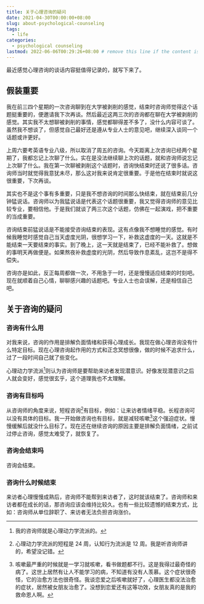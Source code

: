 ```yaml
---
title: 关于心理咨询的疑问
date: 2021-04-30T00:00:00+08:00
slug: about-psychological-counseling
tags:
  - life
categories:
  - psychological counseling
lastmod: 2022-06-06T00:29:26+08:00 # remove this line if the content is actually changed
---
```


最近感觉心理咨询的谈话内容挺值得记录的，就写下来了。

## 假装重要

我在前三四个星期的一次咨询聊到在大学被剥削的感觉，结束时咨询师觉得这个话题挺重要的，便邀请我下次再谈。然后最近这两三次的咨询都在聊在大学被剥削的感觉。其实我不太想聊被剥削的事情，感觉都聊得差不多了，没什么内容可谈了。虽然我不想谈了，但感觉自己最好还是遵从专业人士的意见吧，继续深入谈同一个话题或许更好。

上周六要考英语专业八级，所以取消了周五的咨询。今天距离上次咨询已经两个星期了，我都忘记上次聊了什么。实在是没法继续聊上次的话题，就和咨询师说忘记上次聊了什么。我在第一次聊被剥削这个话题时，咨询快结束时还说了很多话。咨询师当时就觉得我意犹未尽，那么这对我来说肯定很重要。于是他在结束时就说这很重要，下次再谈。

其实也不是这个事有多重要，只是我不想咨询的时间那么快结束，就在结束前几分钟猛说话。咨询师以为我猛说话是代表这个话题很重要，我又觉得咨询师的意见比较专业，要相信他。于是我们就谈了两三次这个话题，仿佛在一起演戏，把不重要的当成重要。

咨询结束前猛说话是不能接受咨询结束的表现。这有点像我不想睡觉的感觉。有时候我睡觉时感觉自己当天虚度光阴，很想学习一下，补救这虚度的一天。这就是不能结束一天要结束的事实。到了晚上，这一天就是结束了，已经不能补救了。想做的事明天再做便是。如果熬夜补救虚度的光阴，然后导致作息紊乱，这岂不是得不偿失。

咨询亦是如此，反正每周都做一次，不用急于一时，还是慢慢适应结束的时刻吧。现在就顺着自己心情，聊聊感兴趣的话题吧。专业人士也会误解，还是相信自己吧。

## 关于咨询的疑问

### 咨询有什么用

对我来说，咨询的作用是排解负面情绪和获得心理成长。我现在做心理咨询没有什么特定目标。现在心理咨询起作用的方式和正念冥想很像，做的时候不追求什么，过了一段时间自己就了些变化。

心理动力学流派[^pai]则认为咨询师是要帮助来访者发现潜意识。好像发现潜意识之后人就会变好，感觉很玄乎，这个道理我也不太理解。

[^pai]: 我的咨询师就是心理动力学流派的。

### 咨询有目标吗

从咨询师的角度来说，短程咨询[^xun]有目标，例如：让来访者情绪平稳。长程咨询可以没有具体的目标。我一开始做咨询也有目标，就是减轻咳嗽[^sou]这个强迫症状。慢慢缓解后就没什么目标了。现在还在继续咨询的原因主要是排解负面情绪，之前试过停止咨询，感觉太难受了，就恢复了。

[^xun]: 心理动力学流派的短程是 24 周，认知行为流派是 12 周。我是听咨询师讲的，希望没记错。

[^sou]: 咳嗽最严重的时候就是一学习就咳嗽，看书做题都不行。这是我得过最奇怪的病了。这世上居然有让人不能学习的病，不知道有没有人羡慕。这个症状很奇怪，它的治愈方法也很奇怪。我谈恋爱之后咳嗽就好了，心理医生都没法治愈的症状，居然被女朋友治愈了。没想到恋爱还有这等功效，女朋友真的是我的救命恩人啊。

### 咨询会结束吗

咨询会结束。

### 咨询什么时候结束

来访者心理慢慢成熟后，咨询师不能帮到来访者了，这时就该结束了。咨询师和来访者都在成长的话，那咨询应该会维持比较久。也有一些比较遗憾的结束方式，比如：咨询师从单位辞职了、来访者无法负担咨询涨价。
